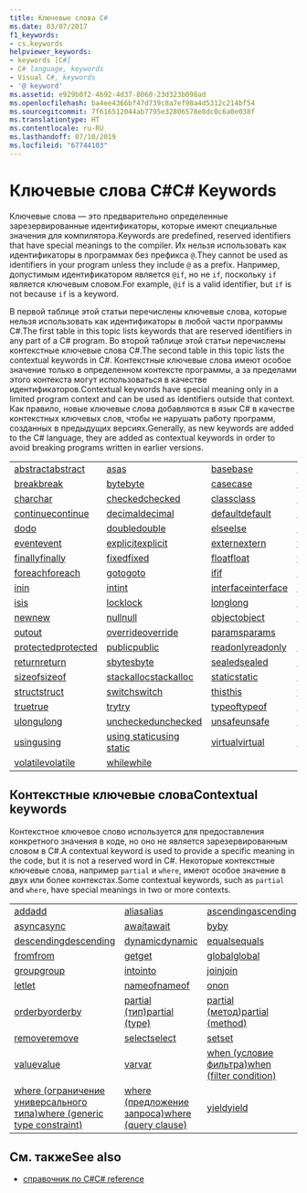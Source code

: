 ```yaml
---
title: Ключевые слова C#
ms.date: 03/07/2017
f1_keywords:
- cs.keywords
helpviewer_keywords:
- keywords [C#]
- C# language, keywords
- Visual C#, keywords
- '@ keyword'
ms.assetid: e929b0f2-4b92-4d37-8060-23d323b098ad
ms.openlocfilehash: ba4ee4366bf47d739c8a7ef98a4d5312c214bf54
ms.sourcegitcommit: 7f616512044ab7795e32806578e8dc0c6a0e038f
ms.translationtype: HT
ms.contentlocale: ru-RU
ms.lasthandoff: 07/10/2019
ms.locfileid: "67744103"
---
```

# <a name="c-keywords"></a><span data-ttu-id="bd16e-102">Ключевые слова C#</span><span class="sxs-lookup"><span data-stu-id="bd16e-102">C# Keywords</span></span>

<span data-ttu-id="bd16e-103">Ключевые слова — это предварительно определенные зарезервированные идентификаторы, которые имеют специальные значения для компилятора.</span><span class="sxs-lookup"><span data-stu-id="bd16e-103">Keywords are predefined, reserved identifiers that have special meanings to the compiler.</span></span> <span data-ttu-id="bd16e-104">Их нельзя использовать как идентификаторы в программах без префикса `@`.</span><span class="sxs-lookup"><span data-stu-id="bd16e-104">They cannot be used as identifiers in your program unless they include `@` as a prefix.</span></span> <span data-ttu-id="bd16e-105">Например, допустимым идентификатором является `@if`, но не `if`, поскольку `if` является ключевым словом.</span><span class="sxs-lookup"><span data-stu-id="bd16e-105">For example, `@if` is a valid identifier, but `if` is not because `if` is a keyword.</span></span>  
  
 <span data-ttu-id="bd16e-106">В первой таблице этой статьи перечислены ключевые слова, которые нельзя использовать как идентификаторы в любой части программы C#.</span><span class="sxs-lookup"><span data-stu-id="bd16e-106">The first table in this topic lists keywords that are reserved identifiers in any part of a C# program.</span></span> <span data-ttu-id="bd16e-107">Во второй таблице этой статьи перечислены контекстные ключевые слова C#.</span><span class="sxs-lookup"><span data-stu-id="bd16e-107">The second table in this topic lists the contextual keywords in C#.</span></span> <span data-ttu-id="bd16e-108">Контекстные ключевые слова имеют особое значение только в определенном контексте программы, а за пределами этого контекста могут использоваться в качестве идентификаторов.</span><span class="sxs-lookup"><span data-stu-id="bd16e-108">Contextual keywords have special meaning only in a limited program context and can be used as identifiers outside that context.</span></span> <span data-ttu-id="bd16e-109">Как правило, новые ключевые слова добавляются в язык C# в качестве контекстных ключевых слов, чтобы не нарушать работу программ, созданных в предыдущих версиях.</span><span class="sxs-lookup"><span data-stu-id="bd16e-109">Generally, as new keywords are added to the C# language, they are added as contextual keywords in order to avoid breaking programs written in earlier versions.</span></span>  
  
|||||  
|---|---|---|---|  
|[<span data-ttu-id="bd16e-110">abstract</span><span class="sxs-lookup"><span data-stu-id="bd16e-110">abstract</span></span>](abstract.md)|[<span data-ttu-id="bd16e-111">as</span><span class="sxs-lookup"><span data-stu-id="bd16e-111">as</span></span>](../operators/type-testing-and-conversion-operators.md#as-operator)|[<span data-ttu-id="bd16e-112">base</span><span class="sxs-lookup"><span data-stu-id="bd16e-112">base</span></span>](base.md)|[<span data-ttu-id="bd16e-113">bool</span><span class="sxs-lookup"><span data-stu-id="bd16e-113">bool</span></span>](bool.md)|  
|[<span data-ttu-id="bd16e-114">break</span><span class="sxs-lookup"><span data-stu-id="bd16e-114">break</span></span>](break.md)|[<span data-ttu-id="bd16e-115">byte</span><span class="sxs-lookup"><span data-stu-id="bd16e-115">byte</span></span>](../builtin-types/integral-numeric-types.md)|[<span data-ttu-id="bd16e-116">case</span><span class="sxs-lookup"><span data-stu-id="bd16e-116">case</span></span>](switch.md)|[<span data-ttu-id="bd16e-117">catch</span><span class="sxs-lookup"><span data-stu-id="bd16e-117">catch</span></span>](try-catch.md)|  
|[<span data-ttu-id="bd16e-118">char</span><span class="sxs-lookup"><span data-stu-id="bd16e-118">char</span></span>](char.md)|[<span data-ttu-id="bd16e-119">checked</span><span class="sxs-lookup"><span data-stu-id="bd16e-119">checked</span></span>](checked.md)|[<span data-ttu-id="bd16e-120">class</span><span class="sxs-lookup"><span data-stu-id="bd16e-120">class</span></span>](class.md)|[<span data-ttu-id="bd16e-121">const</span><span class="sxs-lookup"><span data-stu-id="bd16e-121">const</span></span>](const.md)|  
|[<span data-ttu-id="bd16e-122">continue</span><span class="sxs-lookup"><span data-stu-id="bd16e-122">continue</span></span>](continue.md)|[<span data-ttu-id="bd16e-123">decimal</span><span class="sxs-lookup"><span data-stu-id="bd16e-123">decimal</span></span>](../builtin-types/floating-point-numeric-types.md)|[<span data-ttu-id="bd16e-124">default</span><span class="sxs-lookup"><span data-stu-id="bd16e-124">default</span></span>](default.md)|[<span data-ttu-id="bd16e-125">delegate</span><span class="sxs-lookup"><span data-stu-id="bd16e-125">delegate</span></span>](delegate.md)|  
|[<span data-ttu-id="bd16e-126">do</span><span class="sxs-lookup"><span data-stu-id="bd16e-126">do</span></span>](do.md)|[<span data-ttu-id="bd16e-127">double</span><span class="sxs-lookup"><span data-stu-id="bd16e-127">double</span></span>](../builtin-types/floating-point-numeric-types.md)|[<span data-ttu-id="bd16e-128">else</span><span class="sxs-lookup"><span data-stu-id="bd16e-128">else</span></span>](if-else.md)|[<span data-ttu-id="bd16e-129">enum</span><span class="sxs-lookup"><span data-stu-id="bd16e-129">enum</span></span>](enum.md)|  
|[<span data-ttu-id="bd16e-130">event</span><span class="sxs-lookup"><span data-stu-id="bd16e-130">event</span></span>](event.md)|[<span data-ttu-id="bd16e-131">explicit</span><span class="sxs-lookup"><span data-stu-id="bd16e-131">explicit</span></span>](../operators/user-defined-conversion-operators.md)|[<span data-ttu-id="bd16e-132">extern</span><span class="sxs-lookup"><span data-stu-id="bd16e-132">extern</span></span>](extern.md)|[<span data-ttu-id="bd16e-133">false</span><span class="sxs-lookup"><span data-stu-id="bd16e-133">false</span></span>](false-literal.md)|  
|[<span data-ttu-id="bd16e-134">finally</span><span class="sxs-lookup"><span data-stu-id="bd16e-134">finally</span></span>](try-finally.md)|[<span data-ttu-id="bd16e-135">fixed</span><span class="sxs-lookup"><span data-stu-id="bd16e-135">fixed</span></span>](fixed-statement.md)|[<span data-ttu-id="bd16e-136">float</span><span class="sxs-lookup"><span data-stu-id="bd16e-136">float</span></span>](../builtin-types/floating-point-numeric-types.md)|[<span data-ttu-id="bd16e-137">for</span><span class="sxs-lookup"><span data-stu-id="bd16e-137">for</span></span>](for.md)|  
|[<span data-ttu-id="bd16e-138">foreach</span><span class="sxs-lookup"><span data-stu-id="bd16e-138">foreach</span></span>](foreach-in.md)|[<span data-ttu-id="bd16e-139">goto</span><span class="sxs-lookup"><span data-stu-id="bd16e-139">goto</span></span>](goto.md)|[<span data-ttu-id="bd16e-140">if</span><span class="sxs-lookup"><span data-stu-id="bd16e-140">if</span></span>](if-else.md)|[<span data-ttu-id="bd16e-141">implicit</span><span class="sxs-lookup"><span data-stu-id="bd16e-141">implicit</span></span>](../operators/user-defined-conversion-operators.md)|  
|[<span data-ttu-id="bd16e-142">in</span><span class="sxs-lookup"><span data-stu-id="bd16e-142">in</span></span>](in.md)|[<span data-ttu-id="bd16e-143">int</span><span class="sxs-lookup"><span data-stu-id="bd16e-143">int</span></span>](../builtin-types/integral-numeric-types.md)|[<span data-ttu-id="bd16e-144">interface</span><span class="sxs-lookup"><span data-stu-id="bd16e-144">interface</span></span>](interface.md)|[<span data-ttu-id="bd16e-145">internal</span><span class="sxs-lookup"><span data-stu-id="bd16e-145">internal</span></span>](internal.md)|
|[<span data-ttu-id="bd16e-146">is</span><span class="sxs-lookup"><span data-stu-id="bd16e-146">is</span></span>](is.md)|[<span data-ttu-id="bd16e-147">lock</span><span class="sxs-lookup"><span data-stu-id="bd16e-147">lock</span></span>](lock-statement.md)|[<span data-ttu-id="bd16e-148">long</span><span class="sxs-lookup"><span data-stu-id="bd16e-148">long</span></span>](../builtin-types/integral-numeric-types.md)|[<span data-ttu-id="bd16e-149">namespace</span><span class="sxs-lookup"><span data-stu-id="bd16e-149">namespace</span></span>](namespace.md)|
|[<span data-ttu-id="bd16e-150">new</span><span class="sxs-lookup"><span data-stu-id="bd16e-150">new</span></span>](../operators/new-operator.md)|[<span data-ttu-id="bd16e-151">null</span><span class="sxs-lookup"><span data-stu-id="bd16e-151">null</span></span>](null.md)|[<span data-ttu-id="bd16e-152">object</span><span class="sxs-lookup"><span data-stu-id="bd16e-152">object</span></span>](object.md)|[<span data-ttu-id="bd16e-153">operator</span><span class="sxs-lookup"><span data-stu-id="bd16e-153">operator</span></span>](../operators/operator-overloading.md)|
|[<span data-ttu-id="bd16e-154">out</span><span class="sxs-lookup"><span data-stu-id="bd16e-154">out</span></span>](out.md)|[<span data-ttu-id="bd16e-155">override</span><span class="sxs-lookup"><span data-stu-id="bd16e-155">override</span></span>](override.md)|[<span data-ttu-id="bd16e-156">params</span><span class="sxs-lookup"><span data-stu-id="bd16e-156">params</span></span>](params.md)|[<span data-ttu-id="bd16e-157">private</span><span class="sxs-lookup"><span data-stu-id="bd16e-157">private</span></span>](private.md)|
|[<span data-ttu-id="bd16e-158">protected</span><span class="sxs-lookup"><span data-stu-id="bd16e-158">protected</span></span>](protected.md)|[<span data-ttu-id="bd16e-159">public</span><span class="sxs-lookup"><span data-stu-id="bd16e-159">public</span></span>](public.md)|[<span data-ttu-id="bd16e-160">readonly</span><span class="sxs-lookup"><span data-stu-id="bd16e-160">readonly</span></span>](readonly.md)|[<span data-ttu-id="bd16e-161">ref</span><span class="sxs-lookup"><span data-stu-id="bd16e-161">ref</span></span>](ref.md)|
|[<span data-ttu-id="bd16e-162">return</span><span class="sxs-lookup"><span data-stu-id="bd16e-162">return</span></span>](return.md)|[<span data-ttu-id="bd16e-163">sbyte</span><span class="sxs-lookup"><span data-stu-id="bd16e-163">sbyte</span></span>](../builtin-types/integral-numeric-types.md)|[<span data-ttu-id="bd16e-164">sealed</span><span class="sxs-lookup"><span data-stu-id="bd16e-164">sealed</span></span>](sealed.md)|[<span data-ttu-id="bd16e-165">short</span><span class="sxs-lookup"><span data-stu-id="bd16e-165">short</span></span>](../builtin-types/integral-numeric-types.md)||
[<span data-ttu-id="bd16e-166">sizeof</span><span class="sxs-lookup"><span data-stu-id="bd16e-166">sizeof</span></span>](sizeof.md)|[<span data-ttu-id="bd16e-167">stackalloc</span><span class="sxs-lookup"><span data-stu-id="bd16e-167">stackalloc</span></span>](../operators/stackalloc.md)|[<span data-ttu-id="bd16e-168">static</span><span class="sxs-lookup"><span data-stu-id="bd16e-168">static</span></span>](static.md)|[<span data-ttu-id="bd16e-169">string</span><span class="sxs-lookup"><span data-stu-id="bd16e-169">string</span></span>](string.md)|
|[<span data-ttu-id="bd16e-170">struct</span><span class="sxs-lookup"><span data-stu-id="bd16e-170">struct</span></span>](struct.md)|[<span data-ttu-id="bd16e-171">switch</span><span class="sxs-lookup"><span data-stu-id="bd16e-171">switch</span></span>](switch.md)|[<span data-ttu-id="bd16e-172">this</span><span class="sxs-lookup"><span data-stu-id="bd16e-172">this</span></span>](this.md)|[<span data-ttu-id="bd16e-173">throw</span><span class="sxs-lookup"><span data-stu-id="bd16e-173">throw</span></span>](throw.md)|
|[<span data-ttu-id="bd16e-174">true</span><span class="sxs-lookup"><span data-stu-id="bd16e-174">true</span></span>](true-literal.md)|[<span data-ttu-id="bd16e-175">try</span><span class="sxs-lookup"><span data-stu-id="bd16e-175">try</span></span>](try-catch.md)|[<span data-ttu-id="bd16e-176">typeof</span><span class="sxs-lookup"><span data-stu-id="bd16e-176">typeof</span></span>](../operators/type-testing-and-conversion-operators.md#typeof-operator)|[<span data-ttu-id="bd16e-177">uint</span><span class="sxs-lookup"><span data-stu-id="bd16e-177">uint</span></span>](../builtin-types/integral-numeric-types.md)|
|[<span data-ttu-id="bd16e-178">ulong</span><span class="sxs-lookup"><span data-stu-id="bd16e-178">ulong</span></span>](../builtin-types/integral-numeric-types.md)|[<span data-ttu-id="bd16e-179">unchecked</span><span class="sxs-lookup"><span data-stu-id="bd16e-179">unchecked</span></span>](unchecked.md)|[<span data-ttu-id="bd16e-180">unsafe</span><span class="sxs-lookup"><span data-stu-id="bd16e-180">unsafe</span></span>](unsafe.md)|[<span data-ttu-id="bd16e-181">ushort</span><span class="sxs-lookup"><span data-stu-id="bd16e-181">ushort</span></span>](../builtin-types/integral-numeric-types.md)|
|[<span data-ttu-id="bd16e-182">using</span><span class="sxs-lookup"><span data-stu-id="bd16e-182">using</span></span>](using.md)|[<span data-ttu-id="bd16e-183">using static</span><span class="sxs-lookup"><span data-stu-id="bd16e-183">using static</span></span>](using-static.md)|[<span data-ttu-id="bd16e-184">virtual</span><span class="sxs-lookup"><span data-stu-id="bd16e-184">virtual</span></span>](virtual.md)|[<span data-ttu-id="bd16e-185">void</span><span class="sxs-lookup"><span data-stu-id="bd16e-185">void</span></span>](void.md)|
|[<span data-ttu-id="bd16e-186">volatile</span><span class="sxs-lookup"><span data-stu-id="bd16e-186">volatile</span></span>](volatile.md)|[<span data-ttu-id="bd16e-187">while</span><span class="sxs-lookup"><span data-stu-id="bd16e-187">while</span></span>](while.md)|

## <a name="contextual-keywords"></a><span data-ttu-id="bd16e-188">Контекстные ключевые слова</span><span class="sxs-lookup"><span data-stu-id="bd16e-188">Contextual keywords</span></span>

 <span data-ttu-id="bd16e-189">Контекстное ключевое слово используется для предоставления конкретного значения в коде, но оно не является зарезервированным словом в C#.</span><span class="sxs-lookup"><span data-stu-id="bd16e-189">A contextual keyword is used to provide a specific meaning in the code, but it is not a reserved word in C#.</span></span> <span data-ttu-id="bd16e-190">Некоторые контекстные ключевые слова, например `partial` и `where`, имеют особое значение в двух или более контекстах.</span><span class="sxs-lookup"><span data-stu-id="bd16e-190">Some contextual keywords, such as `partial` and `where`, have special meanings in two or more contexts.</span></span>  
  
||||  
|---|---|---|  
|[<span data-ttu-id="bd16e-191">add</span><span class="sxs-lookup"><span data-stu-id="bd16e-191">add</span></span>](add.md)|[<span data-ttu-id="bd16e-192">alias</span><span class="sxs-lookup"><span data-stu-id="bd16e-192">alias</span></span>](extern-alias.md)|[<span data-ttu-id="bd16e-193">ascending</span><span class="sxs-lookup"><span data-stu-id="bd16e-193">ascending</span></span>](ascending.md)|
|[<span data-ttu-id="bd16e-194">async</span><span class="sxs-lookup"><span data-stu-id="bd16e-194">async</span></span>](async.md)|[<span data-ttu-id="bd16e-195">await</span><span class="sxs-lookup"><span data-stu-id="bd16e-195">await</span></span>](await.md)|[<span data-ttu-id="bd16e-196">by</span><span class="sxs-lookup"><span data-stu-id="bd16e-196">by</span></span>](by.md)|
|[<span data-ttu-id="bd16e-197">descending</span><span class="sxs-lookup"><span data-stu-id="bd16e-197">descending</span></span>](descending.md)|[<span data-ttu-id="bd16e-198">dynamic</span><span class="sxs-lookup"><span data-stu-id="bd16e-198">dynamic</span></span>](dynamic.md)|[<span data-ttu-id="bd16e-199">equals</span><span class="sxs-lookup"><span data-stu-id="bd16e-199">equals</span></span>](equals.md)|
|[<span data-ttu-id="bd16e-200">from</span><span class="sxs-lookup"><span data-stu-id="bd16e-200">from</span></span>](from-clause.md)|[<span data-ttu-id="bd16e-201">get</span><span class="sxs-lookup"><span data-stu-id="bd16e-201">get</span></span>](get.md)|[<span data-ttu-id="bd16e-202">global</span><span class="sxs-lookup"><span data-stu-id="bd16e-202">global</span></span>](global.md)|
|[<span data-ttu-id="bd16e-203">group</span><span class="sxs-lookup"><span data-stu-id="bd16e-203">group</span></span>](group-clause.md)|[<span data-ttu-id="bd16e-204">into</span><span class="sxs-lookup"><span data-stu-id="bd16e-204">into</span></span>](into.md)|[<span data-ttu-id="bd16e-205">join</span><span class="sxs-lookup"><span data-stu-id="bd16e-205">join</span></span>](join-clause.md)|
|[<span data-ttu-id="bd16e-206">let</span><span class="sxs-lookup"><span data-stu-id="bd16e-206">let</span></span>](let-clause.md)|[<span data-ttu-id="bd16e-207">nameof</span><span class="sxs-lookup"><span data-stu-id="bd16e-207">nameof</span></span>](nameof.md)|[<span data-ttu-id="bd16e-208">on</span><span class="sxs-lookup"><span data-stu-id="bd16e-208">on</span></span>](on.md)|
|[<span data-ttu-id="bd16e-209">orderby</span><span class="sxs-lookup"><span data-stu-id="bd16e-209">orderby</span></span>](orderby-clause.md)|[<span data-ttu-id="bd16e-210">partial (тип)</span><span class="sxs-lookup"><span data-stu-id="bd16e-210">partial (type)</span></span>](partial-type.md)|[<span data-ttu-id="bd16e-211">partial (метод)</span><span class="sxs-lookup"><span data-stu-id="bd16e-211">partial (method)</span></span>](partial-method.md)|
|[<span data-ttu-id="bd16e-212">remove</span><span class="sxs-lookup"><span data-stu-id="bd16e-212">remove</span></span>](remove.md)|[<span data-ttu-id="bd16e-213">select</span><span class="sxs-lookup"><span data-stu-id="bd16e-213">select</span></span>](select-clause.md)|[<span data-ttu-id="bd16e-214">set</span><span class="sxs-lookup"><span data-stu-id="bd16e-214">set</span></span>](set.md)|
|[<span data-ttu-id="bd16e-215">value</span><span class="sxs-lookup"><span data-stu-id="bd16e-215">value</span></span>](value.md)|[<span data-ttu-id="bd16e-216">var</span><span class="sxs-lookup"><span data-stu-id="bd16e-216">var</span></span>](var.md)|[<span data-ttu-id="bd16e-217">when (условие фильтра)</span><span class="sxs-lookup"><span data-stu-id="bd16e-217">when (filter condition)</span></span>](when.md)|
|[<span data-ttu-id="bd16e-218">where (ограничение универсального типа)</span><span class="sxs-lookup"><span data-stu-id="bd16e-218">where (generic type constraint)</span></span>](where-generic-type-constraint.md)|[<span data-ttu-id="bd16e-219">where (предложение запроса)</span><span class="sxs-lookup"><span data-stu-id="bd16e-219">where (query clause)</span></span>](where-clause.md)|[<span data-ttu-id="bd16e-220">yield</span><span class="sxs-lookup"><span data-stu-id="bd16e-220">yield</span></span>](yield.md)|
  
## <a name="see-also"></a><span data-ttu-id="bd16e-221">См. также</span><span class="sxs-lookup"><span data-stu-id="bd16e-221">See also</span></span>

- [<span data-ttu-id="bd16e-222">справочник по C#</span><span class="sxs-lookup"><span data-stu-id="bd16e-222">C# reference</span></span>](../index.md)

